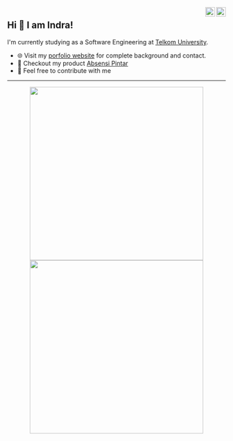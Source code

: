 <a href="https://www.linkedin.com/in/indramahesa" target="_blank" rel="nofollow">
<img align="right" alt="Indra's Linkdein" width="22px" src="https://cdn.jsdelivr.net/npm/simple-icons@v3/icons/linkedin.svg" /></a>
<a href="https://www.instagram.com/indrmhesa" target="_blank" rel="nofollow">
<img align="right" alt="Indra's Insta" width="22px" src="https://cdn.jsdelivr.net/npm/simple-icons@v3/icons/instagram.svg" /></a>

## Hi 👋 I am Indra!

I'm currently studying as a Software Engineering at [Telkom University](https://telkomuniversity.ac.id/).

- 🌐 Visit my [porfolio website](https://zinct.github.io/) for complete background and contact.
- 🌱 Checkout my product [Absensi Pintar](https://jabarkoperasi.com/)
- 💬 Feel free to contribute with me

---

<p align = "center">
  <img src = "https://github-readme-stats.vercel.app/api?username=zinct&show_icons=true&theme=bear" width = 400>
  <img src = "https://github-readme-streak-stats.herokuapp.com?user=zinct&theme=dark&hide_border=true" width = 400>
</p>
